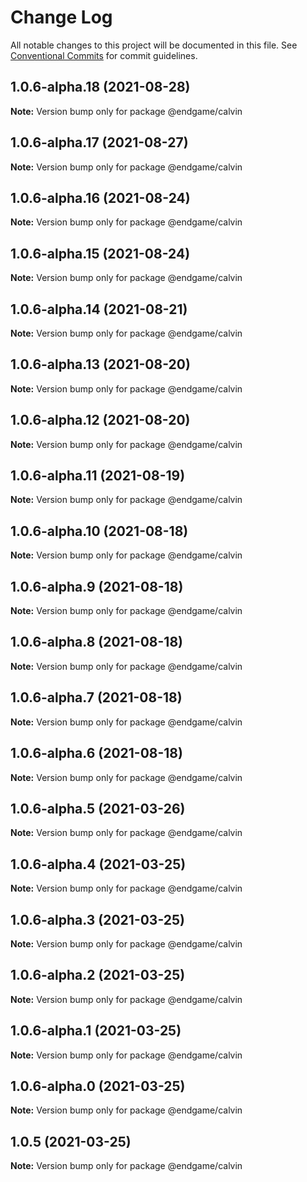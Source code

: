 # Change Log

All notable changes to this project will be documented in this file.
See [Conventional Commits](https://conventionalcommits.org) for commit guidelines.

## 1.0.6-alpha.18 (2021-08-28)

**Note:** Version bump only for package @endgame/calvin





## 1.0.6-alpha.17 (2021-08-27)

**Note:** Version bump only for package @endgame/calvin





## 1.0.6-alpha.16 (2021-08-24)

**Note:** Version bump only for package @endgame/calvin





## 1.0.6-alpha.15 (2021-08-24)

**Note:** Version bump only for package @endgame/calvin





## 1.0.6-alpha.14 (2021-08-21)

**Note:** Version bump only for package @endgame/calvin





## 1.0.6-alpha.13 (2021-08-20)

**Note:** Version bump only for package @endgame/calvin





## 1.0.6-alpha.12 (2021-08-20)

**Note:** Version bump only for package @endgame/calvin





## 1.0.6-alpha.11 (2021-08-19)

**Note:** Version bump only for package @endgame/calvin





## 1.0.6-alpha.10 (2021-08-18)

**Note:** Version bump only for package @endgame/calvin





## 1.0.6-alpha.9 (2021-08-18)

**Note:** Version bump only for package @endgame/calvin





## 1.0.6-alpha.8 (2021-08-18)

**Note:** Version bump only for package @endgame/calvin





## 1.0.6-alpha.7 (2021-08-18)

**Note:** Version bump only for package @endgame/calvin





## 1.0.6-alpha.6 (2021-08-18)

**Note:** Version bump only for package @endgame/calvin





## 1.0.6-alpha.5 (2021-03-26)

**Note:** Version bump only for package @endgame/calvin





## 1.0.6-alpha.4 (2021-03-25)

**Note:** Version bump only for package @endgame/calvin





## 1.0.6-alpha.3 (2021-03-25)

**Note:** Version bump only for package @endgame/calvin





## 1.0.6-alpha.2 (2021-03-25)

**Note:** Version bump only for package @endgame/calvin





## 1.0.6-alpha.1 (2021-03-25)

**Note:** Version bump only for package @endgame/calvin





## 1.0.6-alpha.0 (2021-03-25)

**Note:** Version bump only for package @endgame/calvin





## 1.0.5 (2021-03-25)

**Note:** Version bump only for package @endgame/calvin
